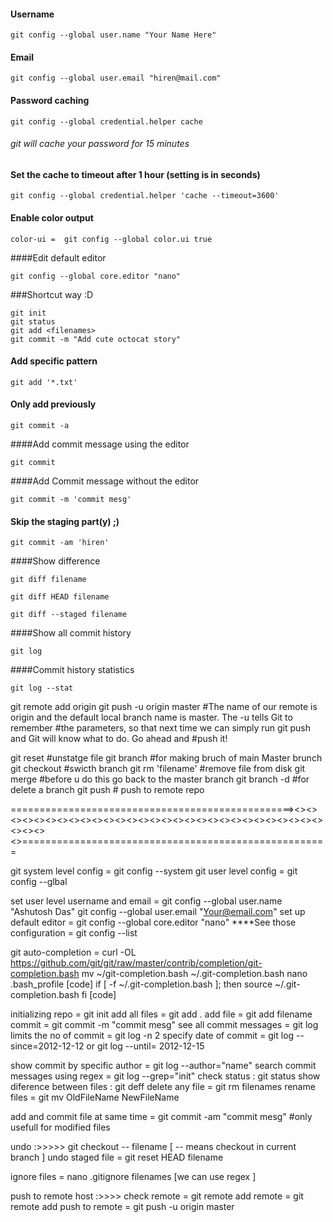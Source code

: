 #### Username 
```
git config --global user.name "Your Name Here"
```
#### Email
```
git config --global user.email "hiren@mail.com"  
```
#### Password caching
```
git config --global credential.helper cache 
```
###### git will cache your password for 15 minutes
#### Set the cache to timeout after 1 hour (setting is in seconds)
```
git config --global credential.helper 'cache --timeout=3600'   
```
#### Enable color output
```
color-ui =  git config --global color.ui true
```
####Edit default editor
```
git config --global core.editor "nano"
```
###Shortcut way  :D
```
git init
git status
git add <filenames>
git commit -m "Add cute octocat story"
```
#### Add specific pattern 
```
git add '*.txt'
```
#### Only add previously
```
git commit -a
```
####Add commit message using the editor
```
git commit
```
####Add Commit message without the editor
```
git commit -m 'commit mesg'
```
#### Skip the staging part(y) ;)
```
git commit -am 'hiren'
```
####Show difference
```
git diff filename
```
```
git diff HEAD filename
```
```
git diff --staged filename
```
####Show all commit history
```
git log
```
####Commit history statistics
```
git log --stat
```

git remote add origin <giturl> 
git push -u origi­n maste­r #The name of our remote is origin and the default local branch name is master. The -u tells Git to remember 
                          #the parameters, so that next time we can simply run git push and Git will know what to do. Go ahead and 
                          #push   it!
                          
git reset <filename>      #unstatge file
git branch <branchname>   #for making bruch of main Master brunch
git checkout <branchname> #swicth branch
git rm 'filename'         #remove file from disk
git merge <branchname>    #before u do this go back to the master branch
git branch -d <branchname> #for delete a branch
git push                  # push to remote repo

   =================================================><><><><><><><><><><><><><><><><><><><><><><><><><><><><><><><><><>=====================================================
   
 git system level config = git config --system
 git user level config = git config --glbal
 
 set user level username and email  = git config --global user.name "Ashutosh Das"
                                                        git config --global user.email "Your@email.com"
set up default editor = git config --global core.editor "nano"
****See those configuration = git config --list

git auto-completion = curl -OL https://github.com/git/git/raw/master/contrib/completion/git-completion.bash
                                mv ~/git-completion.bash ~/.git-completion.bash
                                nano .bash_profile
                      [code] if [ -f ~/.git-completion.bash ]; then
                                        source ~/.git-completion.bash
                                 fi [code]


initializing repo = git init
add all files = git add .
add file = git add filename
commit = git commit -m "commit mesg"
see all commit messages = git log 
limits the no of commit = git log -n 2
specify date of commit = git log --since=2012-12-12
                                or   git log --until= 2012-12-15

show commit by specific author = git log --author="name"
search commit messages using regex = git log --grep="init"
check status : git status
show diference between files : git deff
delete any file = git rm filenames
rename files = git mv OldFileName NewFileName

add and commit file at same time = git commit -am "commit mesg"  #only usefull for modified files

undo :>>>>>
        git checkout -- filename [ -- means checkout in current branch ]
  undo staged file = git reset HEAD filename
  
  
ignore files = nano .gitignore
                      filenames [we can use regex ]

push to remote host :>>>>
        check remote = git remote
        add remote = git remote add <alias> <url>
        push to remote = git push -u origin master
                    
 


